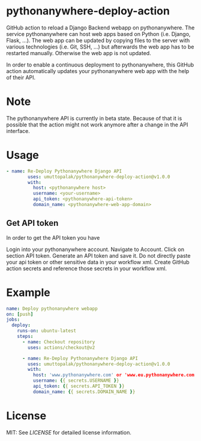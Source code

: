 # pythonanywhere-deploy-action
GitHub action to reload a Django Backend webapp on pythonanywhere. The service pythonanywhere can host web apps based on Python (i.e. Django, Flask, ...). The web app can be updated by copying files to the server with various technologies (i.e. Git, SSH, ...) but afterwards the web app has to be restarted manually. Otherwise the web app is not updated.

In order to enable a continuous deployment to pythonanywhere, this GitHub action automatically updates your pythonanywhere web app with the help of their API.

# Note
The pythonanywhere API is currently in beta state. Because of that it is possible that the action might not work anymore after a change in the API interface.

# Usage

```yaml
- name: Re-Deploy Pythonanywhere Django API
        uses: umuttopalak/pythonanywhere-deploy-action@v1.0.0
        with:
          host: <pythonanywhere host>
          username: <your-username>
          api_token: <pythonanywhere-api-token>
          domain_name: <pythonanywhere-web-app-domain>
```

## Get API token
In order to get the API token you have

Login into your pythonanywhere account.
Navigate to Account.
Click on section API token.
Generate an API token and save it.
Do not directly paste your api token or other sensitive data in your workflow xml. Create GitHub action secrets and reference those secrets in your workflow xml.

# Example
```yaml
name: Deploy pythonanywhere webapp
on: [push]
jobs:
  deploy:
    runs-on: ubuntu-latest
    steps:
      - name: Checkout repository
        uses: actions/checkout@v2

      - name: Re-Deploy Pythonanywhere Django API
        uses: umuttopalak/pythonanywhere-deploy-action@v1.0.0
        with:
          host: 'www.pythonanywhere.com' or 'www.eu.pythonanywhere.com'
          username: {{ secrets.USERNAME }}
          api_token: {{ secrets.API_TOKEN }}
          domain_name: {{ secrets.DOMAIN_NAME }}
```

# License
MIT: See *LICENSE* for detailed license information.
